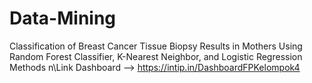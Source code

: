 # Data-Mining
Classification of Breast Cancer Tissue Biopsy Results in Mothers Using Random Forest Classifier, K-Nearest Neighbor, and Logistic Regression Methods
n\Link Dashboard --> https://intip.in/DashboardFPKelompok4
